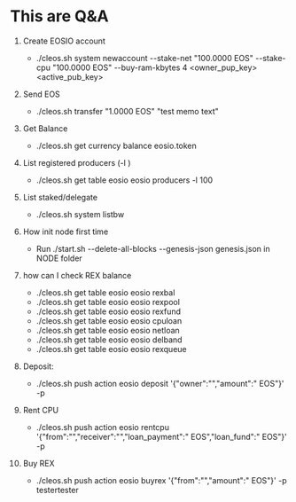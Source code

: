 # This are Q&A


1. Create EOSIO account
	- ./cleos.sh system newaccount --stake-net "100.0000 EOS" --stake-cpu "100.0000 EOS" --buy-ram-kbytes 4 <your accountr> <new account> <owner_pup_key> <active_pub_key>
2. Send EOS
	- ./cleos.sh transfer <your account>  <receiver account> "1.0000 EOS" "test memo text"
3. Get Balance
	- ./cleos.sh get currency balance eosio.token <account name>
4. List registered producers (-l <limit>)
	- ./cleos.sh get table eosio eosio producers -l 100
5. List staked/delegate
	- ./cleos.sh system listbw <account>
6. How init node first time 
	- Run ./start.sh --delete-all-blocks --genesis-json genesis.json in NODE folder
7. how can I check  REX balance
	- ./cleos.sh get table eosio eosio rexbal
	- ./cleos.sh get table eosio eosio rexpool
	- ./cleos.sh get table eosio eosio rexfund
	- ./cleos.sh get table eosio eosio cpuloan
	- ./cleos.sh get table eosio eosio netloan
	- ./cleos.sh get table eosio eosio delband
	- ./cleos.sh get table eosio eosio rexqueue
8. Deposit:
	- ./cleos.sh push action eosio deposit '{"owner":"<YOUR ACC>","amount":"<AMOUNT> EOS"}' -p <YOUR ACC>

9. Rent CPU
	- ./cleos.sh push action eosio rentcpu '{"from":"<YOUR ACC>","receiver":"<YOUR OR SOMEOENE ACC>","loan_payment":"<AMOUNT> EOS","loan_fund":"<AMOUNT> EOS"}' -p <YOUR ACC>

10. Buy REX
	- ./cleos.sh push action eosio buyrex '{"from":"<YOUR ACC>","amount":"<AMOUNT> EOS"}' -p testertester


